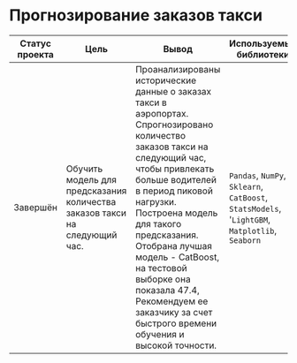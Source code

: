 # Прогнозирование заказов такси

Статус проекта | Цель | Вывод | Используемые библиотеки
------------- |---------------- | ---------------- | -----------------------
Завершён | Обучить модель для предсказания количества заказов такси на следующий час. | Проанализированы исторические данные о заказах такси в аэропортах. Спрогнозировано количество заказов такси на следующий час, чтобы привлекать больше водителей в период пиковой нагрузки. Построена модель для такого предсказания. Отобрана лучшая модель - CatBoost, на тестовой выборке она показала 47.4, Рекомендуем ее заказчику за счет быстрого времени обучения и высокой точности. | `Pandas`, `NumPy`, `Sklearn`, `CatBoost`, `StatsModels`, '`LightGBM`, `Matplotlib`, `Seaborn`
  
